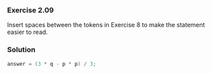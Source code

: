 ### Exercise 2.09
Insert spaces between the tokens in Exercise 8 to make the statement easier to read.

### Solution
```c
answer = (3 * q - p * p) / 3;
```
